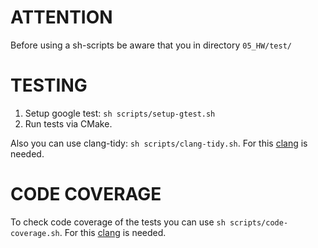 # ATTENTION
Before using a sh-scripts be aware that you in directory ```05_HW/test/```

# TESTING
1. Setup google test: ```sh scripts/setup-gtest.sh```
2. Run tests via CMake.

Also you can use clang-tidy: ```sh scripts/clang-tidy.sh```. For this [clang](https://clang.llvm.org/) is needed.

# CODE COVERAGE
To check code coverage of the tests you can use ```sh scripts/code-coverage.sh```. For this [clang](https://clang.llvm.org/) is needed.